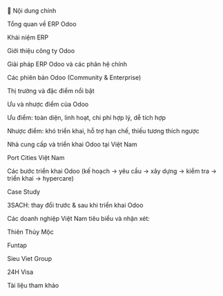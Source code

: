 📑 Nội dung chính

Tổng quan về ERP Odoo

Khái niệm ERP

Giới thiệu công ty Odoo

Giải pháp ERP Odoo và các phân hệ chính

Các phiên bản Odoo (Community & Enterprise)

Thị trường và đặc điểm nổi bật

Ưu và nhược điểm của Odoo

Ưu điểm: toàn diện, linh hoạt, chi phí hợp lý, dễ tích hợp

Nhược điểm: khó triển khai, hỗ trợ hạn chế, thiếu tương thích ngược

Nhà cung cấp và triển khai Odoo tại Việt Nam

Port Cities Việt Nam

Các bước triển khai Odoo (kế hoạch → yêu cầu → xây dựng → kiểm tra → triển khai → hypercare)

Case Study

3SACH: thay đổi trước & sau khi triển khai Odoo

Các doanh nghiệp Việt Nam tiêu biểu và nhận xét:

Thiên Thủy Mộc

Funtap

Sieu Viet Group

24H Visa

Tài liệu tham khảo

